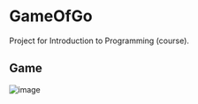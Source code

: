 # GameOfGo
Project for Introduction to Programming (course).

## Game
![image](https://github.com/user-attachments/assets/5a303a73-bfae-47dd-95d2-c64bccb1f2ee)

